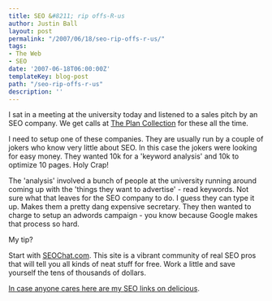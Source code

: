 ```yaml
---
title: SEO &#8211; rip offs-R-us
author: Justin Ball
layout: post
permalink: "/2007/06/18/seo-rip-offs-r-us/"
tags:
- The Web
- SEO
date: '2007-06-18T06:00:00Z'
templateKey: blog-post
path: "/seo-rip-offs-r-us"
description: ''
---
```


I sat in a meeting at the university today and listened to a sales pitch by an SEO company. We get calls at [The Plan Collection][1] for these all the time.

 [1]: http://www.theplancollection.com

I need to setup one of these companies. They are usually run by a couple of jokers who know very little about SEO. In this case the jokers were looking for easy money. They wanted 10k for a 'keyword analysis' and 10k to optimize 10 pages. Holy Crap!

The 'analysis' involved a bunch of people at the university running around coming up with the 'things they want to advertise' - read keywords. Not sure what that leaves for the SEO company to do. I guess they can type it up. Makes them a pretty dang expensive secretary. They then wanted to charge to setup an adwords campaign - you know because Google makes that process so hard.

My tip?

Start with [SEOChat.com][2]. This site is a vibrant community of real SEO pros that will tell you all kinds of neat stuff for free. Work a little and save yourself the tens of thousands of dollars.

 [2]: http://www.seochat.com/

[In case anyone cares here are my SEO links on delicious][3].

 [3]: http://del.icio.us/jbasdf/seo
